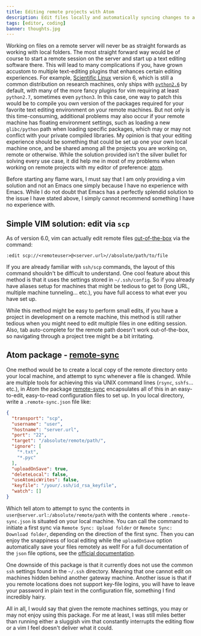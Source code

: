 ```yaml
---
title: Editing remote projects with Atom
description: Edit files locally and automatically syncing changes to a remote projects
tags: [editor, coding]
banner: thoughts.jpg
---
```


Working on files on a remote server will never be as straight forwards as
working with local folders. The most straight forward way would be of course to
start a remote session on the server and start up a text editing software
there. This will lead to many complications if you, have grown accustom to
multiple text-editing plugins that enhances certain editing experiences. For
example, [Scientific Linux](https://www.scientificlinux.org/) version 6, which
is still a common distribution on research machines, only ships with
[`python2.6`](http://ftp.scientificlinux.org/linux/scientific/6.9/x86_64/os/Packages/)
by default, with many of the more fancy plugins for vim requiring at least
`python2.7`, sometimes even `python3`. In this case, one way to patch this
would be to compile you own version of the packages required for your favorite
text editing environment on your remote machines. But not only is this
time-consuming, additional problems may also occur if your remote machine has
floating environment settings, such as loading a new `glibc/python` path when
loading specific packages, which may or may not conflict with your private
compiled libraries. My opinion is that your editing experience should be
something that could be set up one your own local machine once, and be shared
among all the projects you are working on, remote or otherwise. While the
solution provided isn't the silver bullet for solving every use case, it did
help me in most of my problems when working on remote projects with my editor
of preference: [atom](https://atom.io/).

Before starting any flame wars, I must say that I am only providing a vim
solution and not an Emacs one simply because I have no experience with Emacs.
While I do not doubt that Emacs has a perfectly splendid solution to the issue
I have stated above, I simply cannot recommend something I have no experience
with.

## Simple VIM solution: edit via `scp`

As of version 6.0, vim can actually edit remote files
[out-of-the-box](http://vim.wikia.com/wiki/Editing_remote_files_via_scp_in_vim)
via the command:

```
:edit scp://<remoteuser>@<server.url>//absolute/path/to/file
```

If you are already familiar with `ssh/scp` commands, the layout of this command
shouldn't be difficult to understand. One cool feature about this method is
that it uses the settings stored in `~/.ssh/config`. So if you already have
aliases setup for machines that might be tedious to get to (long URL, multiple
machine tunneling... etc.), you have full access to what ever you have set up.

While this method might be easy to perform small edits, if you have a project
in development on a remote machine, this method is still rather tedious when
you might need to edit multiple files in one editing session. Also, tab
auto-complete for the remote path doesn't work out-of-the-box, so navigating
through a project tree might be a bit irritating.

## Atom package - [remote-sync](https://atom.io/packages/remote-sync)

One method would be to create a local copy of the remote directory onto your
local machine, and attempt to sync whenever a file is changed. While are
multiple tools for achieving this via UNIX command lines (`rsync`, `sshfs`...
etc.), in Atom the package [remote-sync](https://atom.io/packages/remote-sync)
encapsulates all of this in an easy-to-edit, easy-to-read configuration files to
set up. In you local directory, write a `.remote-sync.json` file like:

```json
{
  "transport": "scp",
  "username": "user",
  "hostname": "server.url",
  "port": "22",
  "target": "/absolute/remote/path/",
  "ignore": [
    "*.txt",
    "*.pyc"
  ],
  "uploadOnSave": true,
  "deleteLocal": false,
  "useAtomicWrites": false,
  "keyfile": "/your/.ssh/id_rsa_keyfile",
  "watch": []
}
```

Which tell atom to attempt to sync the contents in
`user@server.url:/absolute/remote/path` with the contents where
`.remote-sync.json` is situated on your local machine. You can call the command
to initiate a first sync via `Remote Sync: Upload folder` or `Remote Sync:
Download folder`, depending on the direction of the first sync. Then you can
enjoy the snappiness of local editing while the `uploadOnSave` option
automatically save your files remotely as well! For a full documentation of the
`json` file options, see the [official
documentation](https://atom.io/packages/remote-sync).

One downside of this package is that it currently does not use the common `ssh`
settings found in the `~/.ssh` directory. Meaning that one cannot edit on
machines hidden behind another gateway machine. Another issue is that if you
remote locations does not support key-file logins, you will have to leave your
password in plain text in the configuration file, something I find incredibly
hairy.

All in all, I would say that given the remote machines settings, you may or may
not enjoy using this package. For me at least, I was still miles better than
running either a sluggish vim that constantly interrupts the editing flow or a
vim I feel doesn't deliver what it could.
